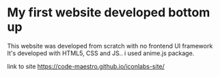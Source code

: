 # My first website developed bottom up

This website was developed from scratch 
with no frontend UI framework
It's developed with HTML5, CSS and JS..
i used anime.js package.

link to site
https://code-maestro.github.io/iconlabs-site/
